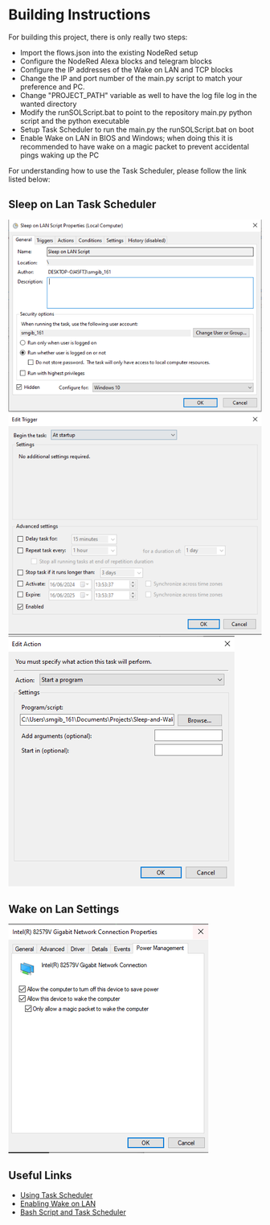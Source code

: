 # Building Instructions

For building this project, there is only really two steps:

- Import the flows.json into the existing NodeRed setup
- Configure the NodeRed Alexa blocks and telegram blocks
- Configure the IP addresses of the Wake on LAN and TCP blocks
- Change the IP and port number of the main.py script to match your preference and PC.
- Change "PROJECT_PATH" variable as well to have the log file log in the wanted directory
- Modify the runSOLScript.bat to point to the repository main.py python script and the python executable
- Setup Task Scheduler to run the main.py the runSOLScript.bat on boot
- Enable Wake on LAN in BIOS and Windows; when doing this it is recommended to have wake on a magic packet to prevent
accidental pings waking up the PC

For understanding how to use the Task Scheduler, please follow the link listed below:

## Sleep on Lan Task Scheduler

![alt text](docs/task%20scheduler%20screenshots/image.png)
![alt text](docs/task%20scheduler%20screenshots/image-1.png)
![alt text](docs/task%20scheduler%20screenshots/image-2.png)

## Wake on Lan Settings

![alt text](docs/wake%20on%20lan%20settings/image.png)

## Useful Links

- [Using Task Scheduler](https://www.jcchouinard.com/python-automation-using-task-scheduler/)
- [Enabling Wake on LAN](https://www.windowscentral.com/how-enable-and-use-wake-lan-wol-windows-10)
- [Bash Script and Task Scheduler](https://www.tutorialspoint.com/batch_script/batch_script_comments.htm)
